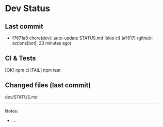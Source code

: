 # Dev Status

## Last commit
- f7671a8 chore(dev): auto-update STATUS.md [skip ci] (#1617) (github-actions[bot], 23 minutes ago)
## CI & Tests
[OK] npm ci
[FAIL] npm test

## Changed files (last commit)
dev/STATUS.md

---
Notes:
- ...

